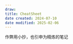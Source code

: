 ```yaml
---
draw:
title: CheatSheet
date created: 2024-07-10
date modified: 2025-02-06
---
```


作弊用小抄，也引申为精炼的笔记
